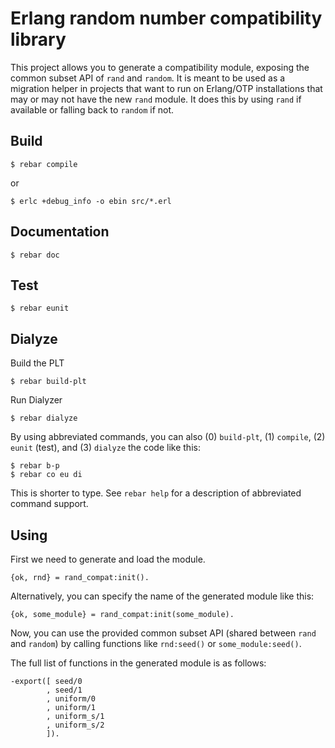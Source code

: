 # Erlang random number compatibility library

This project allows you to generate a compatibility module, exposing the common
subset API of `rand` and `random`. It is meant to be used as a migration helper
in projects that want to run on Erlang/OTP installations that may or may not
have the new `rand` module.  It does this by using `rand` if available or
falling back to `random` if not.

## Build

    $ rebar compile

or

    $ erlc +debug_info -o ebin src/*.erl

## Documentation

    $ rebar doc

## Test

    $ rebar eunit

## Dialyze

Build the PLT

    $ rebar build-plt

Run Dialyzer

    $ rebar dialyze

By using abbreviated commands, you can also (0) `build-plt`, (1) `compile`, (2)
`eunit` (test), and (3) `dialyze` the code like this:

    $ rebar b-p
    $ rebar co eu di

This is shorter to type. See `rebar help` for a description of
abbreviated command support.


## Using

First we need to generate and load the module.

    {ok, rnd} = rand_compat:init().

Alternatively, you can specify the name of the generated module like this:

    {ok, some_module} = rand_compat:init(some_module).

Now, you can use the provided common subset API (shared between `rand` and
`random`) by calling functions like `rnd:seed()` or `some_module:seed()`.

The full list of functions in the generated module is as follows:

    -export([ seed/0
            , seed/1
            , uniform/0
            , uniform/1
            , uniform_s/1
            , uniform_s/2
            ]).
